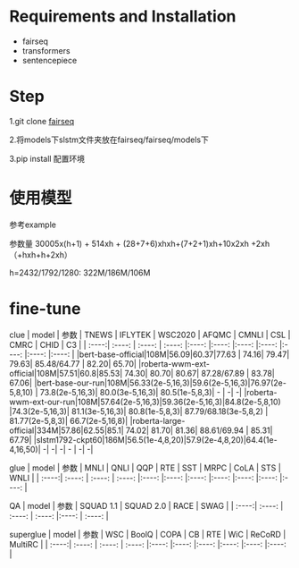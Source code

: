# Requirements and Installation

* fairseq
* transformers
* sentencepiece


# Step

1.git clone [fairseq](https://github.com/pytorch/fairseq)

2.将models下slstm文件夹放在fairseq/fairseq/models下

3.pip install 配置环境 

# 使用模型

参考example

参数量 30005x(h+1) + 514xh + (28+7+6)xhxh+(7+2+1)xh+10x2xh +2xh（+hxh+h+2xh）

h=2432/1792/1280: 322M/186M/106M

# fine-tune

clue
| model  | 参数    | TNEWS  | IFLYTEK | WSC2020   | AFQMC   | CMNLI | CSL  | CMRC | CHID | C3 | 
| :----:| :----: | :----: | :----: |:----: |:----: |:----: |:----: |:----: |:----: |:----: |
|bert-base-official|108M|56.09|60.37|77.63 | 74.16| 79.47| 79.63| 85.48/64.77 | 82.20| 65.70|
|roberta-wwm-ext-official|108M|57.51|60.8|85.53| 74.30| 80.70| 80.67| 87.28/67.89 | 83.78| 67.06|
|bert-base-our-run|108M|56.33(2e-5,16,3)|59.6(2e-5,16,3)|76.97(2e-5,8,10) | 73.8(2e-5,16,3)| 80.0(3e-5,16,3)| 80.5(1e-5,8,3)| - | -| -|
|roberta-wwm-ext-our-run|108M|57.64(2e-5,16,3)|59.36(2e-5,16,3)|84.8(2e-5,8,10) |74.3(2e-5,16,3)| 81.1(3e-5,16,3)| 80.8(1e-5,8,3)| 87.79/68.18(3e-5,8,2) | 81.77(2e-5,8,3)| 66.7(2e-5,16,8)|
|roberta-large-official|334M|57.86|62.55|85.1| 74.02| 81.70| 81.36| 88.61/69.94 | 85.31| 67.79|
|slstm1792-ckpt60|186M|56.5(1e-4,8,20)|57.9(2e-4,8,20)|64.4(1e-4,16,50)| -| -| -| - | -| -|

glue
| model  | 参数    | MNLI  | QNLI | QQP   | RTE   | SST | MRPC  | CoLA | STS | WNLI | 
| :----:| :----: | :----: | :----: |:----: |:----: |:----: |:----: |:----: |:----: |:----: |


QA
| model  | 参数    | SQUAD 1.1  | SQUAD 2.0 | RACE | SWAG |
| :----:| :----: | :----: | :----: |:----: | :----: |

superglue
| model  | 参数    | WSC  | BoolQ | COPA   | CB   | RTE | WiC  | ReCoRD | MultiRC  | 
| :----:| :----: | :----: | :----: |:----: |:----: |:----: |:----: |:----: |:----: |